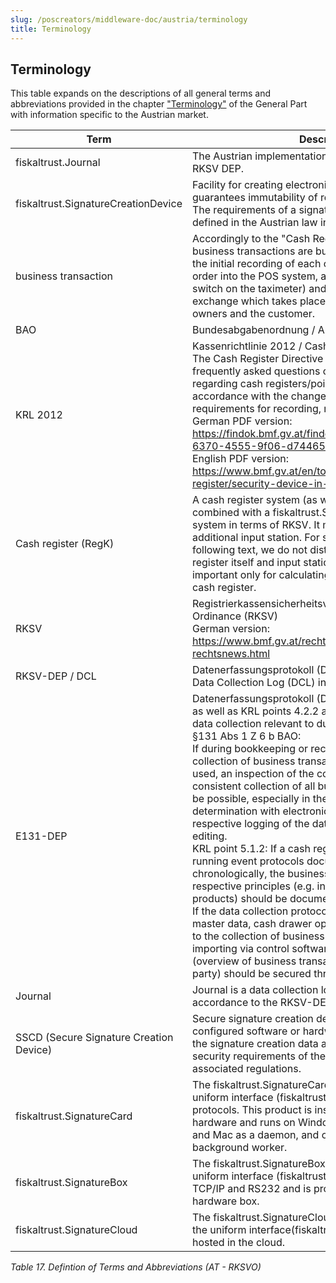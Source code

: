 ```yaml
---
slug: /poscreators/middleware-doc/austria/terminology
title: Terminology
---
```



## Terminology

This table expands on the descriptions of all general terms and abbreviations provided in the chapter ["Terminology"](../../general/terminology/terminology.md) of the General Part with information specific to the Austrian market.

| **Term**                                | **Description**                                              |
| --------------------------------------- | ------------------------------------------------------------ |
| fiskaltrust.Journal                     | The Austrian implementation of the Journal enforces the RKSV DEP. |
| fiskaltrust.SignatureCreationDevice     | Facility for creating electronic signatures, which guarantees immutability of receipts chains.<br />The requirements of a signature creation device are defined in the Austrian law in sections 12 to 14 RKSV. |
| business transaction                    | Accordingly to the "Cash Register Directive 2012", business transactions are business events starting with the initial recording of each ordered sales item (e.g. enter order into the POS system, article-scan at the cash desk, switch on the taximeter) and ending with a payment exchange which takes place between the business owners and the customer. |
| BAO                                     | Bundesabgabenordnung / Austrian Fiscal Code                  |
| KRL 2012                                | Kassenrichtlinie 2012 / Cash Register Directive 2012<br />The Cash Register Directive 2012 provides answers to frequently asked questions on legal compliance regarding cash registers/point of sale systems in accordance with the changes to the relevant statutory requirements for recording, retention, and technology.<br />German PDF version:<br />https://findok.bmf.gv.at/findok/resources/pdf/fdea69e7-6370-4555-9f06-d7446547268f/72122.1.X.X.pdf<br />English PDF version:<br />https://www.bmf.gv.at/en/topics/taxation/cash-register/security-device-in-cash-registers.html |
| Cash register (RegK)                    | A cash register system (as well as classic cash register) combined with a fiskaltrust.SecurityMechanism is a POS system in terms of RKSV. It may be associated with an additional input station. For simplicity purposes in the following text, we do not distinguish between the cash register itself and input stations - this difference is important only for calculating the state grant for each cash register. |
| RKSV                                    | Registrierkassensicherheitsverordnung / Cash Register Ordinance (RKSV)<br />German version:<br />https://www.bmf.gv.at/rechtsnews/steuern-rechtsnews.html |
| RKSV-DEP / DCL                          | Datenerfassungsprotokoll (DEP) /<br />Data Collection Log (DCL) in accordance to the RKSV |
| E131-DEP                                | Datenerfassungsprotokoll (DEPI pursuant to §131 BAO as well as KRL points 4.2.2 and 5.1.2) is a protocol for all data collection relevant to dues and taxes.<br />§131 Abs 1 Z 6 b BAO:<br />If during bookkeeping or recording or during the collection of business transactions data carriers are used, an inspection of the complete, correct and consistent collection of all business transactions should be possible, especially in the case of password determination with electronic recording system through respective logging of the data collection and subsequent editing.<br />KRL point 5.1.2: If a cash register type 3 is used, a running event protocols documents continuously and chronologically, the business transactions and the respective principles (e.g. individual services, sold products) should be documented.<br />If the data collection protocol also logs other events (e.g. master data, cash drawer openings, etc.) simultaneously to the collection of business transactions, then the importing via control software and hence the verifiability (overview of business transactions by a competent third party) should be secured through respective formatting. |
| Journal                                 | Journal is a data collection log with content in accordance to the RKSV-DEP. |
| SSCD (Secure Signature Creation Device) | Secure signature creation device (see §3 Z 23 RKSV) - configured software or hardware that is used to process the signature creation data and that complies with the security requirements of the Signature Law (SigG) and its associated regulations. |
| fiskaltrust.SignatureCard               | The fiskaltrust.SignatureCard can be addressed with the uniform interface (fiskaltrust.iPOS) via SOAP and REST protocols. This product is installed on the user’s existing hardware and runs on Windows as a service, on Linux and Mac as a daemon, and on mobile devices as a background worker. |
| fiskaltrust.SignatureBox                | The fiskaltrust.SignatureBox can be addressed with the uniform interface (fiskaltrust.iPOS) via SOAP, REST, TCP/IP and RS232 and is provided as an external hardware box. |
| fiskaltrust.SignatureCloud              | The fiskaltrust.SignatureCloud can be addressed using the uniform interface(fiskaltrust.iPOS) via REST and is hosted in the cloud. |

<span id="_Toc510009099" class="anchor"></span>*Table 17. Defintion of Terms and Abbreviations (AT - RKSVO)*

